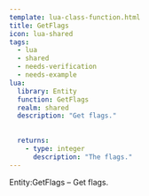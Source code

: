 ```yaml
---
template: lua-class-function.html
title: GetFlags
icon: lua-shared
tags:
  - lua
  - shared
  - needs-verification
  - needs-example
lua:
  library: Entity
  function: GetFlags
  realm: shared
  description: "Get flags."
  
  
  returns:
    - type: integer
      description: "The flags."
---
```


<div class="lua__search__keywords">
Entity:GetFlags &#x2013; Get flags.
</div>
